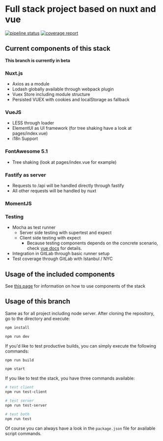 # Full stack project based on nuxt and vue 
[![pipeline status](http://gitlab.projects-by-me.de/playground/nuxt-full-fastify/badges/master/pipeline.svg)](http://gitlab.projects-by-me.de/playground/nuxt-full-fastify/commits/master)
 [![coverage report](http://gitlab.projects-by-me.de/playground/nuxt-full-fastify/badges/master/coverage.svg)](http://gitlab.projects-by-me.de/playground/nuxt-full-fastify/commits/master)

## Current components of this stack

**This branch is currently in beta**

### Nuxt.js

* Axios as a module
* Lodash globally available through webpack plugin
* Vuex Store including module structure
* Persisted VUEX with cookies and localStorage as fallback

### VueJS

* LESS through loader
* ElementUI as UI framework (for tree shaking have a look at pages/index.vue)
* i18n Support

### FontAwesome 5.1

* Tree shaking (look at pages/index.vue for example)

### Fastify as server
* Requests to /api will be handled directly through fastify
* All other requests will be handled by nuxt

### MomentJS

### Testing
* Mocha as test runner
    * Server side testing with supertest and expect
    * Client side testing with expect
        * Because testing components depends on the concrete scenario, check [vue docs](https://vuejs.org/v2/guide/unit-testing.html#Setup-and-Tooling) for details.
* Integration in GitLab through basic runner setup
* Test coverage through GitLab with Istanbul / NYC

## Usage of the included components
See [this page](USAGE.md) for information on how to use components of the stack

## Usage of this branch

Same as for all project including node server. After cloning the repository, go to the directory and execute:

```bash 
npm install

npm run dev
```

If you'd like to test productive builds, you can simply execute the following commands:

```bash
npm run build

npm start
```

If you like to test the stack, you have three commands available:

```bash
# test client
npm run test-client

# test server
npm run test-server

# test both
npm run test
```

Of course you can always have a look in the `package.json` file for available script commands.
